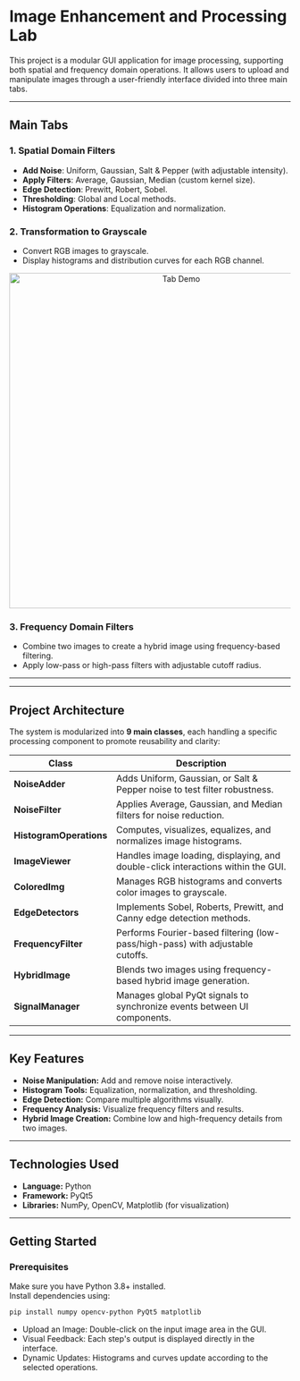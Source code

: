# Image Enhancement and Processing Lab

This project is a modular GUI application for image processing, supporting both spatial and frequency domain operations. It allows users to upload and manipulate images through a user-friendly interface divided into three main tabs.

---

## Main Tabs

### 1. Spatial Domain Filters
- **Add Noise**: Uniform, Gaussian, Salt & Pepper (with adjustable intensity).
- **Apply Filters**: Average, Gaussian, Median (custom kernel size).
- **Edge Detection**: Prewitt, Robert, Sobel.
- **Thresholding**: Global and Local methods.
- **Histogram Operations**: Equalization and normalization.

### 2. Transformation to Grayscale
- Convert RGB images to grayscale.
- Display histograms and distribution curves for each RGB channel.

<p align="center">
  <img src="project_outputs/RGB_Gray.png" alt="Tab Demo" width="600">
</p>

### 3. Frequency Domain Filters
- Combine two images to create a hybrid image using frequency-based filtering.
- Apply low-pass or high-pass filters with adjustable cutoff radius.

---
---

## Project Architecture

The system is modularized into **9 main classes**, each handling a specific processing component to promote reusability and clarity:

| Class | Description |
|-------|--------------|
| **NoiseAdder** | Adds Uniform, Gaussian, or Salt & Pepper noise to test filter robustness. |
| **NoiseFilter** | Applies Average, Gaussian, and Median filters for noise reduction. |
| **HistogramOperations** | Computes, visualizes, equalizes, and normalizes image histograms. |
| **ImageViewer** | Handles image loading, displaying, and double-click interactions within the GUI. |
| **ColoredImg** | Manages RGB histograms and converts color images to grayscale. |
| **EdgeDetectors** | Implements Sobel, Roberts, Prewitt, and Canny edge detection methods. |
| **FrequencyFilter** | Performs Fourier-based filtering (low-pass/high-pass) with adjustable cutoffs. |
| **HybridImage** | Blends two images using frequency-based hybrid image generation. |
| **SignalManager** | Manages global PyQt signals to synchronize events between UI components. |

---

## Key Features

- **Noise Manipulation:** Add and remove noise interactively.
- **Histogram Tools:** Equalization, normalization, and thresholding.
- **Edge Detection:** Compare multiple algorithms visually.
- **Frequency Analysis:** Visualize frequency filters and results.
- **Hybrid Image Creation:** Combine low and high-frequency details from two images.

---

## Technologies Used
- **Language:** Python  
- **Framework:** PyQt5  
- **Libraries:** NumPy, OpenCV, Matplotlib (for visualization)  

---

## Getting Started

### Prerequisites
Make sure you have Python 3.8+ installed.  
Install dependencies using:

```bash
pip install numpy opencv-python PyQt5 matplotlib
```

- Upload an Image: Double-click on the input image area in the GUI.
- Visual Feedback: Each step's output is displayed directly in the interface.
- Dynamic Updates: Histograms and curves update according to the selected operations.

